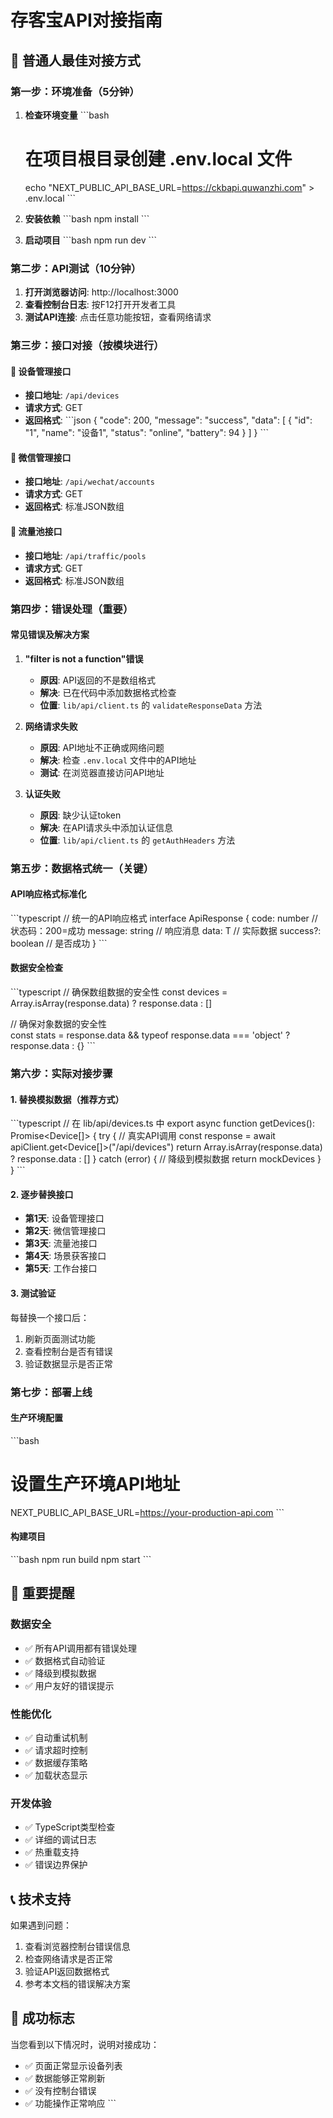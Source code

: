 # 存客宝API对接指南

## 🎯 普通人最佳对接方式

### 第一步：环境准备（5分钟）

1. **检查环境变量**
   \`\`\`bash
   # 在项目根目录创建 .env.local 文件
   echo "NEXT_PUBLIC_API_BASE_URL=https://ckbapi.quwanzhi.com" > .env.local
   \`\`\`

2. **安装依赖**
   \`\`\`bash
   npm install
   \`\`\`

3. **启动项目**
   \`\`\`bash
   npm run dev
   \`\`\`

### 第二步：API测试（10分钟）

1. **打开浏览器访问**: http://localhost:3000
2. **查看控制台日志**: 按F12打开开发者工具
3. **测试API连接**: 点击任意功能按钮，查看网络请求

### 第三步：接口对接（按模块进行）

#### 🔧 设备管理接口
- **接口地址**: `/api/devices`
- **请求方式**: GET
- **返回格式**: 
  \`\`\`json
  {
    "code": 200,
    "message": "success",
    "data": [
      {
        "id": "1",
        "name": "设备1",
        "status": "online",
        "battery": 94
      }
    ]
  }
  \`\`\`

#### 🔧 微信管理接口
- **接口地址**: `/api/wechat/accounts`
- **请求方式**: GET
- **返回格式**: 标准JSON数组

#### 🔧 流量池接口
- **接口地址**: `/api/traffic/pools`
- **请求方式**: GET
- **返回格式**: 标准JSON数组

### 第四步：错误处理（重要）

#### 常见错误及解决方案

1. **"filter is not a function"错误**
   - **原因**: API返回的不是数组格式
   - **解决**: 已在代码中添加数据格式检查
   - **位置**: `lib/api/client.ts` 的 `validateResponseData` 方法

2. **网络请求失败**
   - **原因**: API地址不正确或网络问题
   - **解决**: 检查 `.env.local` 文件中的API地址
   - **测试**: 在浏览器直接访问API地址

3. **认证失败**
   - **原因**: 缺少认证token
   - **解决**: 在API请求头中添加认证信息
   - **位置**: `lib/api/client.ts` 的 `getAuthHeaders` 方法

### 第五步：数据格式统一（关键）

#### API响应格式标准化
\`\`\`typescript
// 统一的API响应格式
interface ApiResponse<T> {
  code: number        // 状态码：200=成功
  message: string     // 响应消息
  data: T            // 实际数据
  success?: boolean   // 是否成功
}
\`\`\`

#### 数据安全检查
\`\`\`typescript
// 确保数组数据的安全性
const devices = Array.isArray(response.data) ? response.data : []

// 确保对象数据的安全性  
const stats = response.data && typeof response.data === 'object' ? response.data : {}
\`\`\`

### 第六步：实际对接步骤

#### 1. 替换模拟数据（推荐方式）
\`\`\`typescript
// 在 lib/api/devices.ts 中
export async function getDevices(): Promise<Device[]> {
  try {
    // 真实API调用
    const response = await apiClient.get<Device[]>("/api/devices")
    return Array.isArray(response.data) ? response.data : []
  } catch (error) {
    // 降级到模拟数据
    return mockDevices
  }
}
\`\`\`

#### 2. 逐步替换接口
- **第1天**: 设备管理接口
- **第2天**: 微信管理接口  
- **第3天**: 流量池接口
- **第4天**: 场景获客接口
- **第5天**: 工作台接口

#### 3. 测试验证
每替换一个接口后：
1. 刷新页面测试功能
2. 查看控制台是否有错误
3. 验证数据显示是否正常

### 第七步：部署上线

#### 生产环境配置
\`\`\`bash
# 设置生产环境API地址
NEXT_PUBLIC_API_BASE_URL=https://your-production-api.com
\`\`\`

#### 构建项目
\`\`\`bash
npm run build
npm start
\`\`\`

## 🚨 重要提醒

### 数据安全
- ✅ 所有API调用都有错误处理
- ✅ 数据格式自动验证
- ✅ 降级到模拟数据
- ✅ 用户友好的错误提示

### 性能优化
- ✅ 自动重试机制
- ✅ 请求超时控制
- ✅ 数据缓存策略
- ✅ 加载状态显示

### 开发体验
- ✅ TypeScript类型检查
- ✅ 详细的调试日志
- ✅ 热重载支持
- ✅ 错误边界保护

## 📞 技术支持

如果遇到问题：
1. 查看浏览器控制台错误信息
2. 检查网络请求是否正常
3. 验证API返回数据格式
4. 参考本文档的错误解决方案

## 🎉 成功标志

当您看到以下情况时，说明对接成功：
- ✅ 页面正常显示设备列表
- ✅ 数据能够正常刷新
- ✅ 没有控制台错误
- ✅ 功能操作正常响应
\`\`\`

